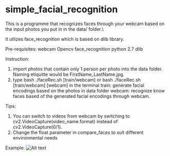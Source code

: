 # simple_facial_recognition

This is a programme that recognizes faces through your webcam based on the input photos you put in in the data/ folder.\

It utlizes face_recognition which is based on dlib library.

Pre-requisites:
webcam
Opencv
face_recognition
python 2.7
dlib

Instruction:
1) import photos that contain only 1 person per photo into the data folder. Naming etiquitte would be FirstName_LastName.jpg.
2) type bash ./faceRec.sh [train/webcam] or bash ./faceRec.sh [train/webcam] [webcam] in the terminal
        train: generate facial encodings based on the photos in data folder
        webcam: recognize know faces based of the generated facial encodings through webcam.
        
Tips:
1) You can switch to videos from webcam by switching to cv2.VideoCapture(video_name.format) instead of cv2.VideoCapture(0/1).
2) Change the float parameter in compare_faces to suit different environmental needs

Example:
![Alt text](https://user-images.githubusercontent.com/16081202/27040397-712092e4-4fc3-11e7-8023-12acdd1077a4.png
 "Me and my mom")
